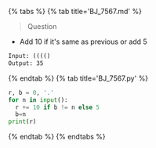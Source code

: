 {% tabs %}
{% tab title='BJ_7567.md' %}

> Question

* Add 10 if it's same as previous or add 5

```txt
Input: (((()
Output: 35
```

{% endtab %}
{% tab title='BJ_7567.py' %}

```py
r, b = 0, '.'
for n in input():
  r += 10 if b != n else 5
  b=n
print(r)
```

{% endtab %}
{% endtabs %}
